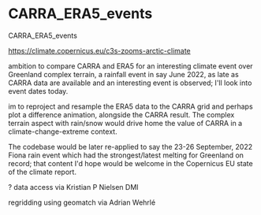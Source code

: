 # CARRA_ERA5_events
CARRA_ERA5_events

https://climate.copernicus.eu/c3s-zooms-arctic-climate

ambition to compare CARRA and ERA5 for an interesting climate event over Greenland complex terrain, a rainfall event in say June 2022, as late as CARRA data are available and an interesting event is observed; I'll look into event dates today.

im to reproject and resample the ERA5 data to the CARRA grid and perhaps plot a difference animation, alongside the CARRA result. The complex terrain aspect with rain/snow would drive home the value of CARRA in a climate-change-extreme context. 

The codebase would be later re-applied to say the 23-26 September, 2022 Fiona rain event which had the strongest/latest melting for Greenland on record; that content I'd hope would be welcome in the Copernicus EU state of the climate report.

? data access via Kristian P Nielsen DMI

regridding using geomatch via Adrian Wehrlé
